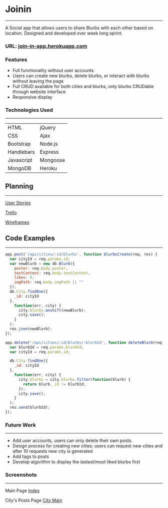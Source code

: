 # Joinin
___
A Social app that allows users to share Blurbs with each other based on location.
Designed and developed over week long sprint.

### URL: [join-in-app.herokuapp.com](https://join-in-app.herokuapp.com/)

### Features
* Full functionality without user accounts
* Users can create new blurbs, delete blurbs, or interact with blurbs without leaving the page
* Full CRUD available for both cities and blurbs, only blurbs CRUDable through website interface
* Responsive display

### Technologies Used
___
|               |            |
|---------------|------------|
|  HTML         |  jQuery    |
|  CSS          |  Ajax      |
|  Bootstrap    |  Node.js   |
|  Handlebars   |  Express   |
|  Javascript   |  Mongoose  |
|  MongoDB      |  Heroku    |

## Planning
___
[User Stories](https://docs.google.com/document/d/1bB7cZLRpcKMa4wOch1ewGnsfvHHRYO0FEFSNpPJChE8/edit?usp=sharing)

[Trello](https://trello.com/b/mpN5bIrC/joinin)

[Wireframes](https://drive.google.com/drive/folders/0B-akLkaoR5tFVXZ6di1qUG03Xzg?usp=sharing)

## Code Examples
___

```JavaScript
app.post('/api/cities/:id/blurbs', function blurbsCreate(req, res) {
  var cityId = req.params.id;
  var newBlurb = new db.Blurb({
    poster: req.body.poster,
    textContent: req.body.textContent,
    likes: 0,
    imgPath: req.body.imgPath || ""
  });
  db.City.findOne({
    _id: cityId
  },
    function(err, city) {
      city.blurbs.unshift(newBlurb);
      city.save();
    }
  );
  res.json(newBlurb);
});
```

```Javascript
app.delete('/api/cities/:id/blurbs/:blurbId', function deleteBlurb(req, res) {
  var blurbId = req.params.blurbId;
  var cityId = req.params.id;

  db.City.findOne({
    _id: cityId
  }, 
    function(err, city) {
      city.blurbs = city.blurbs.filter(function(blurb) {
        return blurb._id != blurbId;
      });
      city.save();
    }
  );
  res.send(blurbId);
});
```

### Future Work
___
* Add user accounts, users can only delete their own posts.
* Design process for creating new cities: users can request new cities and after 10 requests new city is generated
* Add tags to posts
* Develop algorithm to display the lastest/most liked blurbs first

### Screenshots
___
Main Page
[Index](http://i.imgur.com/vwuqST9.png)

City's Posts Page
[City Main](http://i.imgur.com/OSyV3UF.png)
